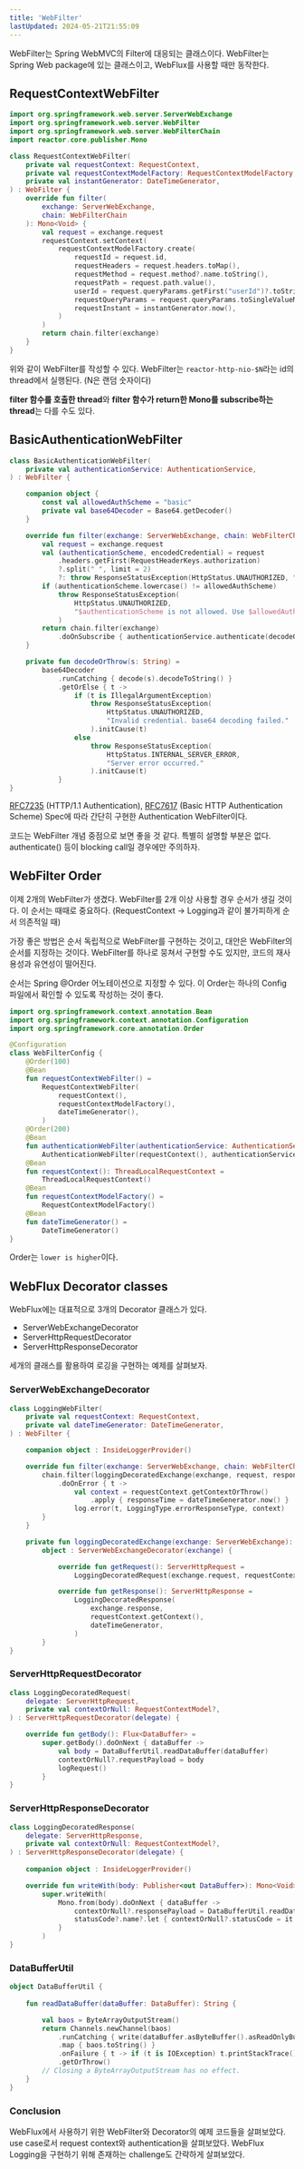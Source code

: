 ```yaml
---
title: 'WebFilter'
lastUpdated: 2024-05-21T21:55:09
---
```


WebFilter는 Spring WebMVC의 Filter에 대응되는 클래스이다. WebFilter는 Spring Web package에 있는 클래스이고, WebFlux를 사용할 때만 동작한다. 

## RequestContextWebFilter

```kotlin
import org.springframework.web.server.ServerWebExchange
import org.springframework.web.server.WebFilter
import org.springframework.web.server.WebFilterChain
import reactor.core.publisher.Mono

class RequestContextWebFilter(
    private val requestContext: RequestContext,
    private val requestContextModelFactory: RequestContextModelFactory,
    private val instantGenerator: DateTimeGenerator,
) : WebFilter {
    override fun filter(
        exchange: ServerWebExchange,
        chain: WebFilterChain
    ): Mono<Void> {
        val request = exchange.request
        requestContext.setContext(
            requestContextModelFactory.create(
                requestId = request.id,
                requestHeaders = request.headers.toMap(),
                requestMethod = request.method?.name.toString(),
                requestPath = request.path.value(),
                userId = request.queryParams.getFirst("userId")?.toString() ?: "null",
                requestQueryParams = request.queryParams.toSingleValueMap().toMap(),
                requestInstant = instantGenerator.now(),
            )
        )
        return chain.filter(exchange)
    }
}
```

위와 같이 WebFilter를 작성할 수 있다. WebFilter는 `reactor-http-nio-$N`라는 id의 thread에서 실행된다. (N은 랜덤 숫자이다)

**filter 함수를 호출한 thread**와 **filter 함수가 return한 Mono를 subscribe하는 thread**는 다를 수도 있다.

## BasicAuthenticationWebFilter

```kotlin
class BasicAuthenticationWebFilter(
    private val authenticationService: AuthenticationService,
) : WebFilter {

    companion object {
        const val allowedAuthScheme = "basic"
        private val base64Decoder = Base64.getDecoder()
    }

    override fun filter(exchange: ServerWebExchange, chain: WebFilterChain): Mono<Void> {
        val request = exchange.request
        val (authenticationScheme, encodedCredential) = request
            .headers.getFirst(RequestHeaderKeys.authorization)
            ?.split(" ", limit = 2)
            ?: throw ResponseStatusException(HttpStatus.UNAUTHORIZED, "Authorization header not found.")
        if (authenticationScheme.lowercase() != allowedAuthScheme)
            throw ResponseStatusException(
                HttpStatus.UNAUTHORIZED,
                "$authenticationScheme is not allowed. Use $allowedAuthScheme."
            )
        return chain.filter(exchange)
            .doOnSubscribe { authenticationService.authenticate(decodeOrThrow(encodedCredential)) }
    }

    private fun decodeOrThrow(s: String) =
        base64Decoder
            .runCatching { decode(s).decodeToString() }
            .getOrElse { t ->
                if (t is IllegalArgumentException)
                    throw ResponseStatusException(
                        HttpStatus.UNAUTHORIZED,
                        "Invalid credential. base64 decoding failed."
                    ).initCause(t)
                else
                    throw ResponseStatusException(
                        HttpStatus.INTERNAL_SERVER_ERROR,
                        "Server error occurred."
                    ).initCause(t)
            }
}
```

[RFC7235](https://datatracker.ietf.org/doc/html/rfc7235#section-4.2) (HTTP/1.1 Authentication), [RFC7617](https://datatracker.ietf.org/doc/html/rfc7617) (Basic HTTP Authentication Scheme) Spec에 따라 간단히 구현한 Authentication WebFilter이다.

코드는 WebFilter 개념 중점으로 보면 좋을 것 같다. 특별히 설명할 부분은 없다. authenticate() 등이 blocking call일 경우에만 주의하자.

## WebFilter Order

이제 2개의 WebFilter가 생겼다. WebFilter를 2개 이상 사용할 경우 순서가 생길 것이다. 이 순서는 때때로 중요하다. (RequestContext → Logging과 같이 불가피하게 순서 의존적일 때)

가장 좋은 방법은 순서 독립적으로 WebFilter를 구현하는 것이고, 대안은 WebFilter의 순서를 지정하는 것이다. WebFilter를 하나로 뭉쳐서 구현할 수도 있지만, 코드의 재사용성과 유연성이 떨어진다.

순서는 Spring @Order 어노테이션으로 지정할 수 있다. 이 Order는 하나의 Config 파일에서 확인할 수 있도록 작성하는 것이 좋다.

```kotlin
import org.springframework.context.annotation.Bean
import org.springframework.context.annotation.Configuration
import org.springframework.core.annotation.Order

@Configuration
class WebFilterConfig {
    @Order(100)
    @Bean
    fun requestContextWebFilter() =
        RequestContextWebFilter(
            requestContext(),
            requestContextModelFactory(),
            dateTimeGenerator(),
        )
    @Order(200)
    @Bean
    fun authenticationWebFilter(authenticationService: AuthenticationService) =
        AuthenticationWebFilter(requestContext(), authenticationService)
    @Bean
    fun requestContext(): ThreadLocalRequestContext =
        ThreadLocalRequestContext()
    @Bean
    fun requestContextModelFactory() =
        RequestContextModelFactory()
    @Bean
    fun dateTimeGenerator() =
        DateTimeGenerator()
}
```

Order는 `lower is higher`이다.

## WebFlux Decorator classes

WebFlux에는 대표적으로 3개의 Decorator 클래스가 있다.

- ServerWebExchangeDecorator
- ServerHttpRequestDecorator
- ServerHttpResponseDecorator

세개의 클래스를 활용하여 로깅을 구현하는 예제를 살펴보자.

### ServerWebExchangeDecorator

```kotlin
class LoggingWebFilter(
    private val requestContext: RequestContext,
    private val dateTimeGenerator: DateTimeGenerator,
) : WebFilter {

    companion object : InsideLoggerProvider()

    override fun filter(exchange: ServerWebExchange, chain: WebFilterChain): Mono<Void> =
        chain.filter(loggingDecoratedExchange(exchange, request, response))
            .doOnError { t ->
                val context = requestContext.getContextOrThrow()
                    .apply { responseTime = dateTimeGenerator.now() }
                log.error(t, LoggingType.errorResponseType, context)
        }
    }

    private fun loggingDecoratedExchange(exchange: ServerWebExchange): ServerWebExchange =
        object : ServerWebExchangeDecorator(exchange) {

            override fun getRequest(): ServerHttpRequest = 
                LoggingDecoratedRequest(exchange.request, requestContext.getContext())

            override fun getResponse(): ServerHttpResponse = 
                LoggingDecoratedResponse(
                    exchange.response,
                    requestContext.getContext(),
                    dateTimeGenerator,
                )
        }
}
```

### ServerHttpRequestDecorator

```kotlin
class LoggingDecoratedRequest(
    delegate: ServerHttpRequest,
    private val contextOrNull: RequestContextModel?,
) : ServerHttpRequestDecorator(delegate) {

    override fun getBody(): Flux<DataBuffer> =
        super.getBody().doOnNext { dataBuffer ->
            val body = DataBufferUtil.readDataBuffer(dataBuffer)
            contextOrNull?.requestPayload = body
            logRequest()
        }
}
```

### ServerHttpResponseDecorator

```kotlin
class LoggingDecoratedResponse(
    delegate: ServerHttpResponse,
    private val contextOrNull: RequestContextModel?,
) : ServerHttpResponseDecorator(delegate) {
    
    companion object : InsideLoggerProvider()

    override fun writeWith(body: Publisher<out DataBuffer>): Mono<Void> =
        super.writeWith(
            Mono.from(body).doOnNext { dataBuffer ->
                contextOrNull?.responsePayload = DataBufferUtil.readDataBuffer(dataBuffer)
                statusCode?.name?.let { contextOrNull?.statusCode = it }
            }
        )
}
```

### DataBufferUtil

```kotlin
object DataBufferUtil {
    
    fun readDataBuffer(dataBuffer: DataBuffer): String {

        val baos = ByteArrayOutputStream()
        return Channels.newChannel(baos)
            .runCatching { write(dataBuffer.asByteBuffer().asReadOnlyBuffer()) }
            .map { baos.toString() }
            .onFailure { t -> if (t is IOException) t.printStackTrace() }
            .getOrThrow()
        // Closing a ByteArrayOutputStream has no effect.
    }
}
```

### Conclusion

WebFlux에서 사용하기 위한 WebFilter와 Decorator의 예제 코드들을 살펴보았다. use case로서 request context와 authentication을 살펴보았다. WebFlux Logging을 구현하기 위해 존재하는 challenge도 간략하게 살펴보았다.